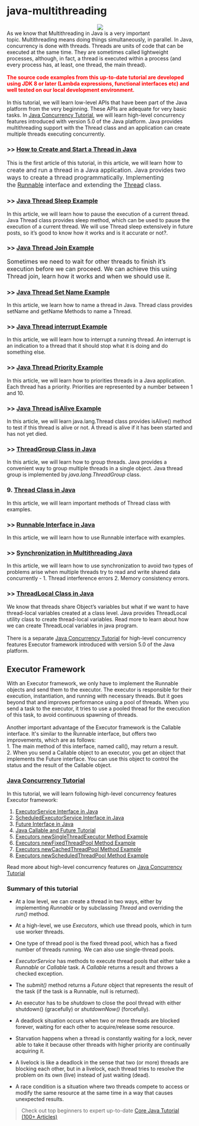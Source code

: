 # java-multithreading

<div dir="ltr" style="text-align: left;" trbidi="on">
<div class="font-family-page">

<div dir="ltr" trbidi="on">
<div style="text-align: left;">
<div class="separator" style="clear: both; text-align: center;">
<a href="https://2.bp.blogspot.com/-usx93qDk6ZY/W7bNdq99h9I/AAAAAAAAEGk/RuFGmwLp1TsW0mkbY8Nta8EvzX_xvFKxwCLcBGAs/s1600/Multithreading-Tutorial.png" imageanchor="1" style="margin-left: 1em; margin-right: 1em;"><img border="0" data-original-height="288" data-original-width="419" src="https://2.bp.blogspot.com/-usx93qDk6ZY/W7bNdq99h9I/AAAAAAAAEGk/RuFGmwLp1TsW0mkbY8Nta8EvzX_xvFKxwCLcBGAs/s1600/Multithreading-Tutorial.png"></a></div>
<span style="font-family: inherit;">As we know that Multithreading in Java is a very important topic.&nbsp;</span>Multithreading means doing things simultaneously, in parallel. In Java, concurrency is done with threads. Threads are units of code that can be executed at the same time. They are sometimes called lightweight processes, although, in fact, a thread is executed within a process (and every process has, at least, one thread, the main thread).<br>
<br>
<span style="color: red;"><b>The source code examples from this up-to-date tutorial are developed using JDK 8 or later (</b></span><b style="color: red;">Lambda expressions, functional interfaces etc</b><b style="color: red;">) and well tested on our local development environment.</b><br>
<br>
In this tutorial,&nbsp;we will learn low-level APIs that have been part of the Java platform from the very beginning. These APIs are adequate for very basic tasks.&nbsp;<span style="font-family: inherit;">In <a href="http://www.javaguides.net/p/java-concurrency-tutorial.html" target="_blank">Java Concurrency Tutorial</a>, we will learn high-level concurrency features introduced with version 5.0 of the Java platform.&nbsp;</span><span style="font-family: inherit;">Java provides multithreading support with the Thread class and an application can create multiple threads executing concurrently.</span></div>
<h3 style="text-align: left;">
<span style="font-family: inherit;">&gt;&gt;&nbsp;<a href="http://www.javaguides.net/2018/09/how-to-create-and-start-thread-in-java.html" target="_blank">How to Create and Start a Thread in Java</a></span></h3>
<span style="font-family: inherit;">This is the first article of this tutorial, in this article, we will learn<span style="background-color: white; color: #24292e; font-size: 16px;">&nbsp;</span><span style="background-color: white; color: #24292e; font-size: 16px;">how to create and run a thread in a Java application.</span><span style="background-color: white; color: #24292e; font-size: 16px;">&nbsp;Java provides two ways to create a thread programmatically.&nbsp;</span><span style="background-color: white; color: #24292e; font-size: 16px;">Implementing the&nbsp;</span><a href="http://www.javaguides.net/2018/09/runnable-interface-in-java.html" style="background-color: white; font-size: 16px;" target="_blank">Runnable</a><span style="background-color: white; color: #24292e; font-size: 16px;">&nbsp;interface and e</span><span style="background-color: white; color: #24292e; font-size: 16px;">xtending the&nbsp;</span><a href="http://www.javaguides.net/2018/09/thread-class-in-java.html" style="background-color: white; font-size: 16px;" target="_blank">Thread</a><span style="background-color: white; color: #24292e; font-size: 16px;">&nbsp;class.</span></span><br>
<h3 style="text-align: left;">
<span style="font-family: inherit;">&gt;&gt;&nbsp;<a href="http://www.javaguides.net/2018/09/java-thread-sleep-example.html" target="_blank">Java Thread Sleep Example</a></span></h3>
<div>
<span style="font-family: inherit;">In this article, we will learn how to pause the execution of a current thread. Java Thread class provides sleep method, which can be used to pause the execution of a current thread. We will use Thread sleep extensively in future posts, so it’s good to know how it works and is it accurate or not?.</span></div>
<h3 style="text-align: left;">
<span style="font-family: inherit;">&gt;&gt;&nbsp;<a href="http://www.javaguides.net/2018/09/java-thread-join-example.html" target="_blank">Java Thread Join Example</a></span></h3>
<div style="font-size: medium; font-weight: 400;">
<span style="font-family: inherit;">Sometimes we need to wait for other threads to finish it’s execution before we can proceed. We can achieve this using Thread join, learn how it works and when we should use it.</span></div>
<h3 style="text-align: left;">
<span style="font-family: inherit;">&gt;&gt;&nbsp;<a href="http://www.javaguides.net/2018/09/java-thread-set-name-example.html" target="_blank">Java Thread Set Name Example</a></span></h3>
<div>
<span style="font-family: inherit;">In this article, we learn how to name a thread in Java. Thread class provides setName and getName Methods to name a Thread.</span></div>
<h3 style="text-align: left;">
<span style="font-family: inherit;">&gt;&gt;&nbsp;<a href="http://www.javaguides.net/2018/09/java-thread-interrupt-example.html" target="_blank">Java Thread interrupt Example</a></span></h3>
<div>
<span style="font-family: inherit;">In this article, we will learn how to interrupt a running thread.&nbsp;An interrupt is an indication to a thread that it should stop what it is doing and do something else.&nbsp;</span></div>
<h3 style="text-align: left;">
<span style="font-family: inherit;">&gt;&gt;&nbsp;<a href="http://www.javaguides.net/2018/09/java-thread-priority-example.html" target="_blank">Java Thread Priority Example</a></span></h3>
<div>
<span style="font-family: inherit;">In this article, we will learn how to priorities threads in a Java application. Each thread has a priority. Priorities are represented by a number between 1 and 10.</span></div>
<h3 style="text-align: left;">
<span style="font-family: inherit;">&gt;&gt;&nbsp;<a href="http://www.javaguides.net/2018/09/java-thread-isalive-example.html" target="_blank">Java Thread isAlive Example</a></span></h3>
<div>
<span style="font-family: inherit;">In this article, we will learn java.lang.Thread class provides isAlive() method to test if this thread is alive or not. A thread is alive if it has been started and has not yet died.</span></div>
<h3 style="text-align: left;">
<span style="font-family: inherit;">&gt;&gt;&nbsp;<a href="http://www.javaguides.net/2018/09/threadgroup-class-in-java.html" target="_blank">ThreadGroup Class in Java</a></span></h3>
<div>
<span style="font-family: inherit;">In this article, we will learn how to group threads.&nbsp;Java provides a convenient way to group multiple threads in a single object. Java thread group is implemented by <i>java.lang.ThreadGroup</i> class.</span></div>
<h3 style="text-align: left;">
<span style="font-family: inherit;">9.&nbsp;<a href="http://www.javaguides.net/2018/09/thread-class-in-java.html" target="_blank">Thread Class in Java</a></span></h3>
<div>
<span style="font-family: inherit;">In this article, we will learn important methods of Thread class with examples.</span></div>
<h3 style="text-align: left;">
<span style="font-family: inherit;">&gt;&gt;&nbsp;<a href="http://www.javaguides.net/2018/09/runnable-interface-in-java.html" target="_blank">Runnable Interface in Java</a></span></h3>
<div>
<span style="font-family: inherit;">In this article, we will learn how to use Runnable interface with examples.</span></div>
<h3 style="text-align: left;">
<span style="font-family: inherit;">&gt;&gt;&nbsp;<a href="http://www.javaguides.net/2018/09/synchronization-in-multithreading-java.html" target="_blank">Synchronization in Multithreading Java</a></span></h3>
<div>
<div>
<span style="font-family: inherit;">In this article, we will learn how to use synchronization to avoid two types of problems arise when multiple threads try to read and write shared data concurrently - 1. Thread interference errors 2. Memory consistency errors.</span></div>
</div>
<div>
<h3>
<span style="font-family: inherit;">&gt;&gt;&nbsp;<a href="http://www.javaguides.net/2018/09/threadlocal-class-in-java.html" target="_blank">ThreadLocal Class in Java</a></span></h3>
</div>
<div>
<span style="font-family: inherit;">We know that threads share Object’s variables but what if we want to have thread-local variables created at a class level. Java provides ThreadLocal utility class to create thread-local variables. Read more to learn about how we can create ThreadLocal variables in java program.</span><br>
<span style="font-family: inherit;"><br></span> There is a separate&nbsp;<a href="http://www.javaguides.net/p/java-concurrency-tutorial.html" target="_blank">Java Concurrency Tutorial</a>&nbsp;for high-level concurrency features Executor framework introduced with version 5.0 of the Java platform.<br>
<h2 style="text-align: left;">
Executor Framework</h2>
</div>
<div>
<span style="font-family: inherit;">With an Executor framework, we only have to implement the Runnable objects and send them to the executor. The executor is responsible for their execution, instantiation, and running with necessary threads. But it goes beyond that and improves performance using a pool of threads. When you send a task to the executor, it tries to use a pooled thread for the execution of this task, to avoid continuous spawning of threads.</span><br>
<span style="font-family: inherit;"><br></span><span style="font-family: inherit;">Another important advantage of the Executor framework is the Callable interface. It's similar to the Runnable interface, but offers two improvements, which are as follows:</span><br>
<span style="font-family: inherit;">1. The main method of this interface, named call(), may return a result.</span><br>
<span style="font-family: inherit;">2. When you send a Callable object to an executor, you get an object that implements the Future interface. You can use this object to control the status and the result of the Callable object.</span><br>
<h3 style="text-align: left;">
<a href="http://www.javaguides.net/p/java-concurrency-tutorial.html" target="_blank">Java Concurrency Tutorial</a></h3>
<div>
In this tutorial, we will learn following high-level concurrency features Executor framework:</div>
<div>
<div style="text-align: left;">
</div>
<ol style="text-align: left;">
<li><a href="http://www.javaguides.net/2018/09/executorservice-interface-in-java.html" style="font-family: inherit;" target="_blank">ExecutorService Interface in Java</a></li>
<li><a href="http://www.javaguides.net/2018/09/scheduledexecutorservice-interface-in-java.html" style="font-family: inherit;" target="_blank">ScheduledExecutorService Interface in Java</a></li>
<li><a href="http://www.javaguides.net/2018/09/future-interface-in-java.html" style="font-family: inherit;" target="_blank">Future Interface in Java</a></li>
<li><a href="http://www.javaguides.net/2018/09/java-callable-and-future-tutorial.html" style="font-family: inherit;" target="_blank">Java Callable and Future Tutorial</a></li>
<li><a href="http://www.javaguides.net/2018/09/executors-newsinglethreadexecutor-method-example.html" style="font-family: inherit;" target="_blank">Executors newSingleThreadExecutor Method Example</a></li>
<li><a href="http://www.javaguides.net/2018/09/executors-newfixedthreadpool-method-example.html" style="font-family: inherit;" target="_blank">Executors newFixedThreadPool Method Example</a></li>
<li><a href="http://www.javaguides.net/2018/09/executors-newcachedthreadpool-method-example.html" style="font-family: inherit;" target="_blank">Executors newCachedThreadPool Method Example</a></li>
<li><a href="http://www.javaguides.net/2018/09/executors-newscheduledthreadpool-method-example.html" style="font-family: inherit;" target="_blank">Executors newScheduledThreadPool Method Example</a></li>
</ol>
<div>
Read more about high-level concurrency features on&nbsp;<a href="http://www.javaguides.net/p/java-concurrency-tutorial.html" target="_blank">Java Concurrency Tutorial</a><br>
<h3 style="text-align: left;">
Summary of this tutorial</h3>
</div>
</div>
</div>
<ul style="text-align: left;">
<li><span style="font-family: inherit;">At a low level, we can create a thread in two ways, either by implementing <i>Runnable</i> or by subclassing <i>Thread</i> and overriding the <i>run()</i> method.</span></li>
</ul>
<ul style="text-align: left;">
<li><span style="font-family: inherit;">At a high-level, we use <i>Executors</i>, which use thread pools, which in turn use worker threads.</span></li>
</ul>
<ul style="text-align: left;">
<li><span style="font-family: inherit;">One type of thread pool is the fixed thread pool, which has a fixed number of threads running. We can also use single-thread pools.</span></li>
</ul>
<ul style="text-align: left;">
<li><span style="font-family: inherit;"><i>ExecutorService</i> has methods to execute thread pools that either take a <i>Runnable</i> or <i>Callable</i> task. A <i>Callable</i> returns a result and throws a checked exception.</span></li>
</ul>
<ul style="text-align: left;">
<li><span style="font-family: inherit;">The <i>submit()</i> method returns a <i>Future</i> object that represents the result of the task (if the task is a Runnable, null is returned).</span></li>
</ul>
<ul style="text-align: left;">
<li><span style="font-family: inherit;">An executor has to be <i class="gr-progress">shutdown</i> to close the pool thread with either shutdown() (gracefully) or <i>shutdownNow()</i> (forcefully).</span></li>
</ul>
<ul style="text-align: left;">
<li><span style="font-family: inherit;">A deadlock situation occurs when two or more threads are blocked forever, waiting for each other to acquire/release some resource.</span></li>
</ul>
<ul style="text-align: left;">
<li><span style="font-family: inherit;">Starvation happens when a thread is constantly waiting for a lock, never able to take it because other threads with higher priority are continually acquiring it.</span></li>
</ul>
<ul style="text-align: left;">
<li><span style="font-family: inherit;">A livelock is like a deadlock in the sense that two (or more) threads are blocking each other, but in a livelock, each thread tries to resolve the problem on its own (live) instead of just waiting (dead).</span></li>
</ul>
<ul style="text-align: left;">
<li><span style="font-family: inherit;">A race condition is a situation where two threads compete to access or modify the same resource at the same time in a way that causes unexpected results.</span></li>
</ul>
<blockquote class="tr_bq">
Check out top beginners to expert up-to-date <a href="http://www.javaguides.net/p/core-java.html">Core Java Tutorial (100+ Articles)</a></blockquote>
<div>
<br></div>
</div>
</div>
</div>
